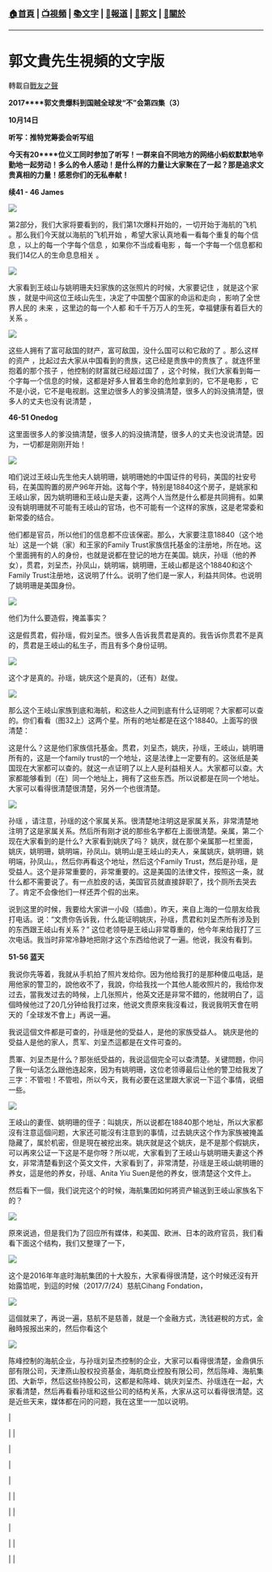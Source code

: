 ###  [:house:首頁](https://github.com/ourhimalayas/home) | [:tv:視頻](https://github.com/ourhimalayas/videos) | [:books:文字](https://github.com/ourhimalayas/txt) | [:newspaper:報道](https://github.com/ourhimalayas/news) | [:eagle:郭文](https://github.com/ourhimalayas/guomedia) | [:pray:關於](https://github.com/ourhimalayas/home/tree/master/about)
---
# 郭文貴先生視頻的文字版
轉載自[戰友之聲](http://littleantvoice.blogspot.com)

**2017****郭文贵爆料到国贼全球发“不”会第四集（3）**

**10****月14****日**



**听写：推特党筹委会听写组**





**今天有20****位义工同时参加了听写！一群来自不同地方的网络小蚂蚁默默地辛勤地一起劳动！多么的令人感动！是什么样的力量让大家聚在了一起？那是追求文贵真相的力量！感恩你们的无私奉献！**



**续41 - 46 James**



[![](https://3.bp.blogspot.com/-e47ALs9oHC4/WeKgZykRLBI/AAAAAAAAAus/72PsCi-6xUsq2VYHBky4VvYN_RmRgNdCQCLcBGAs/s400/7.PNG)](https://3.bp.blogspot.com/-e47ALs9oHC4/WeKgZykRLBI/AAAAAAAAAus/72PsCi-6xUsq2VYHBky4VvYN_RmRgNdCQCLcBGAs/s1600/7.PNG)



第2部分，我们大家将要看到的，我们第1次爆料开始的，一切开始于海航的飞机 。那么我们今天就以海航的飞机开始 ，希望大家认真地看一看每个重复的每个信息 ，以上的每一个字每个信息 ，如果你不当成看电影 ，每一个字每一个信息都和我们14亿人的生命息息相关 。

[![](https://3.bp.blogspot.com/-q3e2k0LM9Xk/WeKg549aSjI/AAAAAAAAAu4/st5NZTOhgdEU2noLkdvEp0tHJeUy_iUawCEwYBhgL/s400/8.PNG)](https://3.bp.blogspot.com/-q3e2k0LM9Xk/WeKg549aSjI/AAAAAAAAAu4/st5NZTOhgdEU2noLkdvEp0tHJeUy_iUawCEwYBhgL/s1600/8.PNG)









大家看到王岐山与姚明珊夫妇家族的这张照片的时候，大家要记住 ，就是这个家族 ，就是中间这位王岐山先生，决定了中国整个国家的命运和走向 ，影响了全世界人民的 未来 ，这里边的每一个人都 和千千万万人的生死，幸福健康有着巨大的关系 。



[![](https://2.bp.blogspot.com/-tgv21PUrBTE/WeKhgsEWn5I/AAAAAAAAAvE/sCf1SSVeo3EqOgLJVeXOI-HgOVbKvEbsgCLcBGAs/s400/9.PNG)](https://2.bp.blogspot.com/-tgv21PUrBTE/WeKhgsEWn5I/AAAAAAAAAvE/sCf1SSVeo3EqOgLJVeXOI-HgOVbKvEbsgCLcBGAs/s1600/9.PNG)









这些人拥有了富可敌国的财产，富可敌国，没什么国可以和它敌的了 。那么这样的资产 ，比起过去大家从中国看到的贵族，这已经是贵族中的贵族了 。就连怀里抱着的那个孩子 ，他控制的财富就已经超过国了 ，这个时候，我们大家看到每一个字每一个信息的时候，这都是好多人冒着生命的危险拿到的，它不是电影 ，它不是小说，它不是电视剧。这里边很多人的爹没搞清楚，很多人的妈没搞清楚，很多人的丈夫也没有说清楚 ，







**46-51 Onedog**



这里面很多人的爹没搞清楚，很多人的妈没搞清楚，很多人的丈夫也没说清楚。因为，一切都是刚刚开始！



[![](https://2.bp.blogspot.com/--3C4wUSl1jY/WeKiABfo84I/AAAAAAAAAvI/auYxL2tpfrIeb7PdmstjPVPILHgLaeixwCLcBGAs/s400/10.PNG)](https://2.bp.blogspot.com/--3C4wUSl1jY/WeKiABfo84I/AAAAAAAAAvI/auYxL2tpfrIeb7PdmstjPVPILHgLaeixwCLcBGAs/s1600/10.PNG)







咱们说过王岐山先生他夫人姚明珊，姚明珊她的中国证件的号码，美国的社安号码，在美国购置的房产96年开始。这每个字，特别是18840这个房子，是姚家和王岐山家，因为姚明珊和王岐山是夫妻，这两个人当然是什么都是共同拥有。如果没有姚明珊就不可能有王岐山的官场，也不可能有一个这样的家族，这是老常委和新常委的结合。



他们都是官员，所以他们的信息都不应该保密。那么，大家要注意18840（这个地址）这是一个姚（家）和王家的Family Trust家族信托基金的注册地，所在地。这个里面拥有的人的身份，也就是说都在登记的地方在美国。姚庆，孙瑶（他的养女），贯君，刘呈杰，孙凤山，姚明端，姚明珊，王岐山都是这个18840和这个Family Trust注册地，这说明了什么。说明了他们是一家人，利益共同体。也说明了姚明珊是美国身份。



[![](https://3.bp.blogspot.com/-ekitbJSrVSI/WeKiufi40JI/AAAAAAAAAvU/8GBcvXjc-rYQ-PRhyPy5jjkGMRslb0buwCLcBGAs/s400/11.PNG)](https://3.bp.blogspot.com/-ekitbJSrVSI/WeKiufi40JI/AAAAAAAAAvU/8GBcvXjc-rYQ-PRhyPy5jjkGMRslb0buwCLcBGAs/s1600/11.PNG)









他们为什么要造假，掩盖事实？

这是假贯君，假孙瑶，假刘呈杰。很多人告诉我贯君是真的。我告诉你贯君不是真的，贯君是王岐山的私生子，而且有多个身份证明。

[![](https://4.bp.blogspot.com/-QVaofqeEMSI/WeKi-tbTpYI/AAAAAAAAAvY/9G6qNzTLSUkm81a833Bwe-MQq9MMEyYcwCLcBGAs/s400/12.PNG)](https://4.bp.blogspot.com/-QVaofqeEMSI/WeKi-tbTpYI/AAAAAAAAAvY/9G6qNzTLSUkm81a833Bwe-MQq9MMEyYcwCLcBGAs/s1600/12.PNG)







这个才是真的。孙瑶，姚庆这个是真的，（还有）赵俊。



[![](https://3.bp.blogspot.com/-WC8CxLEECbU/WeKjSFiOvBI/AAAAAAAAAvc/ewUPWxbOneMHlIromSI7BYH3QslNXA1WQCLcBGAs/s400/13.PNG)](https://3.bp.blogspot.com/-WC8CxLEECbU/WeKjSFiOvBI/AAAAAAAAAvc/ewUPWxbOneMHlIromSI7BYH3QslNXA1WQCLcBGAs/s1600/13.PNG)









那么这个王岐山家族到底和海航，和这些人之间到底有什么证明呢？大家都可以查的。你们看看（图32上）这两个星。所有的地址都是在这个18840。上面写的很清楚：







这是什么？这是他们家族信托基金。贯君，刘呈杰，姚庆，孙瑶，王岐山，姚明珊所有的，这是一个family trust的一个地址，这是法律上一定要有的。这张纸是美国现在大家都可以查的。就这一点证明了以上人是利益相关人。大家都可以查。大家都能够看到（在）同一个地址上，拥有了这些东西。所以说都是在同一个地址。大家可以看得很清楚很清楚，另外一个也很清楚。



[![](https://2.bp.blogspot.com/-XrNYZNbwPTk/WeKj3DVEXII/AAAAAAAAAvg/VphSXnHEQqAIIcgx3aTQKCBSc3DF63e9gCLcBGAs/s400/14.PNG)](https://2.bp.blogspot.com/-XrNYZNbwPTk/WeKj3DVEXII/AAAAAAAAAvg/VphSXnHEQqAIIcgx3aTQKCBSc3DF63e9gCLcBGAs/s1600/14.PNG)







孙瑶 ，请注意，孙瑶的这个家属关系。很清楚地注明这是家属关系，非常清楚地注明了这是家属关系。然后所有刚才说的那些名字都在上面很清楚。亲属，第二个现在大家看到的是什么? 大家看到姚庆了吗？ 姚庆，就在那个亲属那一栏里面，姚庆，姚明珊，姚明端，孙凤山。姚明山是王岐山的夫人，亲属姚庆，姚明珊，姚明端，孙凤山。，然后你再看这个地址，然后这个Family Trust，然后是孙瑶，是受益人。这个是非常重要的，非常重要的。这是美国的法律文件，按照这一条，就什么都不需要说了。有一点脸皮的话，美国官员就直接辞职了，找个厕所去哭去了。肯定不会像他们一样还弄个假的出来。





说到这里的时候，我要给大家讲一小段（插曲）。昨天，来自上海的一位朋友给我打电话。说：“文贵你告诉我，什么能证明姚庆，孙瑶，贯君和刘呈杰所有涉及到的东西跟王岐山有关系？” 这位老领导是王岐山非常尊重的，他今年来给我打了三次电话。我当时非常冷静地把刚才这个东西给他说了一遍。他说，我没有看到。









**51-56 蓝天**



我说你先等着，我就从手机拍了照片发给你。因为他给我打的是那种傻瓜电話，是用他家的警卫的，說他收不了，我說，你给我找一个其他人能收照片的，我给你发过去，當我发过去的時候，上几张照片，他英文还是非常不錯的，他就明白了，這個時候他过了20几分钟给我打过來，他说文贵原來我沒看过，我说我明天會在明天的「全球发不會上」再说一遍。

我说這個文件都是可查的，孙瑶是他的受益人，是他的家族受益人。 姚庆是他的受益人是他的家人，贯军、刘呈杰這都是在文件可查的。



贯軍、刘呈杰是什么？那张纸受益的，我说這個完全可以查清楚。关键問題，你问了我一句话怎么跟他连起來，因为有姚明珊，这位老领導最后让他的警卫给我发了三字：不管啦！不管啦，所以今天，我有必要在这里跟大家说一下這个事情，说细一些。

[![](https://1.bp.blogspot.com/-Y8aM2_1OJKA/WeKmfenQrMI/AAAAAAAAAvw/P2TJBKuWbcAccgOqGKLXLAaiJD6UDfDDACLcBGAs/s400/15.PNG)](https://1.bp.blogspot.com/-Y8aM2_1OJKA/WeKmfenQrMI/AAAAAAAAAvw/P2TJBKuWbcAccgOqGKLXLAaiJD6UDfDDACLcBGAs/s1600/15.PNG)



王岐山的妻侄、姚明珊的侄子：叫姚庆，所以说都在18840那个地址，所以大家都沒有注意這個问题，大家还可能沒有注意到的事情，过去姚庆这个作为家族被掩盖隐藏了，属於机密，但是現在被挖出來。姚庆就是这个姚庆，是不是那个假姚庆，可以再來公证一下这是不是你呀？所以呢，大家看到了王岐山与姚明珊夫妻这个养女，非常清楚看到这个英文文件，大家看到了，非常清楚，孙瑶是王岐山姚明珊的养女，這是他的养女，孙瑶、Anita Yiu Suen是他的养女，很清楚这个文件上。

然后看下一個，我们说完这个的时候，海航集团如何將资产输送到王岐山家族名下的？



[![](https://3.bp.blogspot.com/-0jcCtpEMg7Q/WeKnFWpFP2I/AAAAAAAAAv4/97UH_Jw5fqUFRwqTQoEm98U2Uouk1HzAwCLcBGAs/s400/16.PNG)](https://3.bp.blogspot.com/-0jcCtpEMg7Q/WeKnFWpFP2I/AAAAAAAAAv4/97UH_Jw5fqUFRwqTQoEm98U2Uouk1HzAwCLcBGAs/s1600/16.PNG)



原來说過，但是我们为了回应所有媒体，和美国、欧洲、日本的政府官员，我们看看下面这个结构，我们又整理了一下，



[![](https://2.bp.blogspot.com/-5zlK_32VXsc/WeKncNZLHiI/AAAAAAAAAv8/esMz-lu-AvEQxtO4yGFNTH_bFm9RbtmXACLcBGAs/s400/17.PNG)](https://2.bp.blogspot.com/-5zlK_32VXsc/WeKncNZLHiI/AAAAAAAAAv8/esMz-lu-AvEQxtO4yGFNTH_bFm9RbtmXACLcBGAs/s1600/17.PNG)



这个是2016年年底时海航集团的十大股东，大家看得很清楚，这个时候还沒有开始露馅呢，到這的时候（2017/7/24）慈航Cihang Fondation，



[![](https://1.bp.blogspot.com/-EdRnclULqQs/WeKoacOXCqI/AAAAAAAAAwI/KGregNWfuWAtrl67MCYblCozAMGU-3v8QCLcBGAs/s400/18.PNG)](https://1.bp.blogspot.com/-EdRnclULqQs/WeKoacOXCqI/AAAAAAAAAwI/KGregNWfuWAtrl67MCYblCozAMGU-3v8QCLcBGAs/s1600/18.PNG)



這個就来了，再说一遍，慈航不是慈善，就是一个金融方式，洗钱避稅的方式，金融時报报出来的，然后你看这个



[![](https://3.bp.blogspot.com/-AzLCgY_RSAw/WeKosFDPJ5I/AAAAAAAAAwM/nq0YI0WldtABc5F6G45d2_ioXg1kEvv4QCLcBGAs/s400/19.PNG)](https://3.bp.blogspot.com/-AzLCgY_RSAw/WeKosFDPJ5I/AAAAAAAAAwM/nq0YI0WldtABc5F6G45d2_ioXg1kEvv4QCLcBGAs/s1600/19.PNG)



陈峰控制的海航企业，与孙瑶刘呈杰控制的企业，大家可以看得很清楚，金鼎俱乐部有限公司，天津燕山股权投资基金，海航商业控股有限公司，然后陈峰、海航集团、大新华，然后这些持股公司，这都是和陈峰、姚庆刘呈杰、孙瑶连在一起，大家看清楚，然后再看看孙瑶和这些公司的结构关系，大家从这可以看得很清楚。这是近些天来，媒体都在问的问题，我在这里一一加以说明。
























| 

 |
| 

 | 

 |











| 

 |
| 

 |  |











| 

 |
| 

 |  |

















  
<u></u><sub></sub><sup></sup><strike></strike>